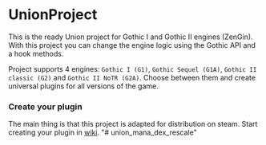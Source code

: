 # UnionProject

This is the ready Union project for Gothic I and Gothic II engines (ZenGin).
With this project you can change the engine logic using the Gothic API and a hook methods.

Project supports 4 engines: `Gothic I (G1)`, `Gothic Sequel (G1A)`, `Gothic II classic (G2)` and `Gothic II NoTR (G2A)`.
Choose between them and create universal plugins for all versions of the game.

### Create your plugin
The main thing is that this project is adapted for distribution on steam.
Start creating your plugin in [wiki](https://github.com/Gratt-5r2/UnionProject/wiki).
"# union_mana_dex_rescale" 
